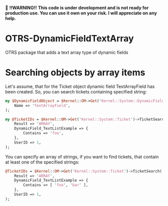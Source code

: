 :construction_worker: **!!WARNING!!** **This code is under development and is not ready for production use. You can use it own on your risk. I will appreciate on any help.**

# OTRS-DynamicFieldTextArray
OTRS package that adds a text array type of dynamic fields

# Searching objects by array items

Let's assume, that for the Ticket object dynamic field TextArrayField has been created. So, you can search tickets containing specified string:

```perl
my $DynamicFieldObject = $Kernel::OM->Get('Kernel::System::DynamicField')->DynamicFieldGet(
    Name => 'TextArrayField',
);

my @TicketIDs = $Kernel::OM->Get('Kernel::System::Ticket')->TicketSearch(
    Result => 'ARRAY',
    DynamicField_TextListExample => {
        Contains => 'foo',
    },
    UserID => 1,
);
```

You can specify an array of strings, if you want to find tickets, that contain at least one of the specified strings:

```perl
@TicketIDs = $Kernel::OM->Get('Kernel::System::Ticket')->TicketSearch(
    Result => 'ARRAY',
    DynamicField_TextListExample => {
        Contains => [ 'foo', 'bar' ],
    },
    UserID => 1,
);
```
